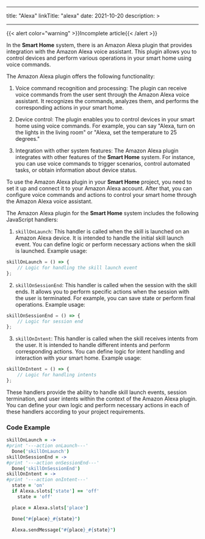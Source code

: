 
---
title: "Alexa"
linkTitle: "alexa"
date: 2021-10-20
description: >
  
---

{{< alert color="warning" >}}Incomplete article{{< /alert >}}

In the **Smart Home** system, there is an Amazon Alexa plugin that provides integration with the Amazon Alexa voice assistant. This plugin allows you to control devices and perform various operations in your smart home using voice commands.

The Amazon Alexa plugin offers the following functionality:

1. Voice command recognition and processing: The plugin can receive voice commands from the user sent through the Amazon Alexa voice assistant. It recognizes the commands, analyzes them, and performs the corresponding actions in your smart home.

2. Device control: The plugin enables you to control devices in your smart home using voice commands. For example, you can say "Alexa, turn on the lights in the living room" or "Alexa, set the temperature to 25 degrees."

3. Integration with other system features: The Amazon Alexa plugin integrates with other features of the **Smart Home** system. For instance, you can use voice commands to trigger scenarios, control automated tasks, or obtain information about device status.

To use the Amazon Alexa plugin in your **Smart Home** project, you need to set it up and connect it to your Amazon Alexa account. After that, you can configure voice commands and actions to control your smart home through the Amazon Alexa voice assistant.

The Amazon Alexa plugin for the **Smart Home** system includes the following JavaScript handlers:

1. `skillOnLaunch`: This handler is called when the skill is launched on an Amazon Alexa device. It is intended to handle the initial skill launch event. You can define logic or perform necessary actions when the skill is launched. Example usage:

```javascript
skillOnLaunch = () => {
    // Logic for handling the skill launch event
};
```

2. `skillOnSessionEnd`: This handler is called when the session with the skill ends. It allows you to perform specific actions when the session with the user is terminated. For example, you can save state or perform final operations. Example usage:

```javascript
skillOnSessionEnd = () => {
    // Logic for session end
};
```

3. `skillOnIntent`: This handler is called when the skill receives intents from the user. It is intended to handle different intents and perform corresponding actions. You can define logic for intent handling and interaction with your smart home. Example usage:

```javascript
skillOnIntent = () => {
    // Logic for handling intents
};
```

These handlers provide the ability to handle skill launch events, session termination, and user intents within the context of the Amazon Alexa plugin. You can define your own logic and perform necessary actions in each of these handlers according to your project requirements.

### Code Example

```coffeescript
skillOnLaunch = ->
#print '---action onLaunch---'
  Done('skillOnLaunch')
skillOnSessionEnd = ->
#print '---action onSessionEnd---'
  Done('skillOnSessionEnd')
skillOnIntent = ->
#print '---action onIntent---'
  state = 'on'
  if Alexa.slots['state'] == 'off'
    state = 'off'

  place = Alexa.slots['place']

  Done("#{place}_#{state}")

  Alexa.sendMessage("#{place}_#{state}")
```
